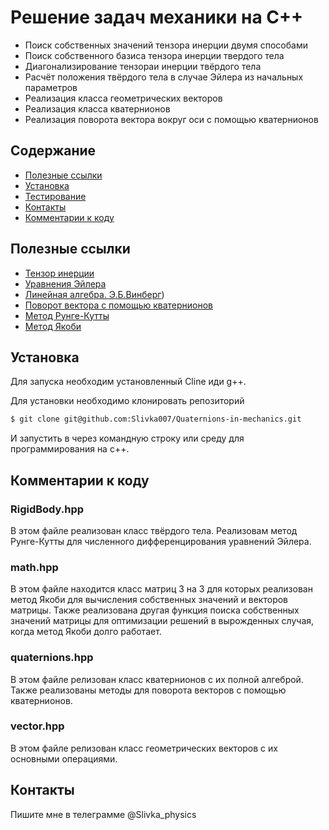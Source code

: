 # Решение задач механики на C++ 
- Поиск собственных значений тензора инерции двумя способами
- Поиск собственного базиса тензора инерции твердого тела
- Диагонализирование тензораи инерции твёрдого тела
- Расчёт положения твёрдого тела в случае Эйлера из начальных параметров
- Реализация класса геометрических векторов
- Реализация класса кватернионов
- Реализация поворота вектора вокруг оси с помощью кватернионов

## Содержание
- [Полезные ссылки](#полезные-ссылки)
- [Установка](#установка)
- [Тестирование](#тестирование)
- [Контакты](#контакты)
- [Комментарии к коду](#комментарии-к-коду)

## Полезные ссылки
- [Тензор инерции](https://ru.wikipedia.org/wiki/Тензор_инерции)
- [Уравнения Эйлера](https://ru.wikipedia.org/wiki/Уравнения_Эйлера)
- [Линейная алгебра. Э.Б.Винберг](https://mathprofi.com/uploads/files/2581_f_41_e.b.vinberg-kurs-algebry-2-e-izd.pdf))
- [Поворот вектора с помощью кватернионов](https://habr.com/ru/articles/255005/)
- [Метод Рунге-Кутты](https://www.codesansar.com/numerical-methods/runge-kutta-rk-fourth-order-using-cpp-output.htm)
- [Метод Якоби](http://prografix.narod.ru/rus_jacobi.html#:~:text=Идея%20метода%20Якоби%20состоит%20в,приводит%20к%20сходимости%20процесса%20диагональности.)

## Установка
Для запуска необходим установленный Cline иди g++.

Для установки необходимо клонировать репозиторий
```sh
$ git clone git@github.com:Slivka007/Quaternions-in-mechanics.git
```
И запустить в через командную строку или среду для программирования на c++.

## Комментарии к коду 
### RigidBody.hpp
В этом файле реализован класс твёрдого тела. Реализовам метод Рунге-Кутты для численного дифференцирования уравнений Эйлера. 
### math.hpp
В этом файле находится класс матриц 3 на 3 для которых реализован метод Якоби для вычисления собственных значений и векторов матрицы. Также реализована другая функция поиска собственных значений матрицы для оптимизации решений в вырожденных случая, когда метод Якоби долго работает. 
### quaternions.hpp
В этом файле релизован класс кватернионов с их полной алгеброй. Также реализованы методы для поворота векторов с помощью кватернионов. 
### vector.hpp
В этом файле релизован класс геометрических векторов с их основными операциями. 

## Контакты
Пишите мне в телеграмме @Slivka_physics


